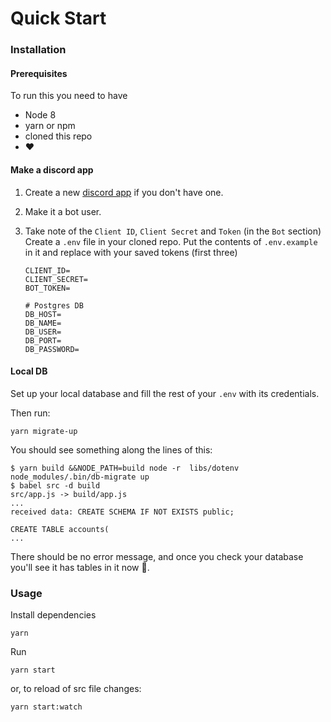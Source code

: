 # Quick Start

### Installation

#### Prerequisites

To run this you need to have

* Node 8
* yarn or npm
* cloned this repo
* ❤️

#### Make a discord app

1.  Create a new [discord app](https://discordapp.com/developers/applications/me/) if you don't have one.
2.  Make it a bot user.
3.  Take note of the `Client ID`, `Client Secret` and `Token` \(in the `Bot` section\) Create a `.env` file in your cloned repo. Put the contents of `.env.example` in it and replace with your saved tokens \(first three\)

    ```text
    CLIENT_ID=
    CLIENT_SECRET=
    BOT_TOKEN=

    # Postgres DB
    DB_HOST=
    DB_NAME=
    DB_USER=
    DB_PORT=
    DB_PASSWORD=
    ```

#### Local DB

Set up your local database and fill the rest of your `.env` with its credentials.

Then run:

```text
yarn migrate-up
```

You should see something along the lines of this:

```text
$ yarn build &&NODE_PATH=build node -r  libs/dotenv node_modules/.bin/db-migrate up
$ babel src -d build
src/app.js -> build/app.js
...
received data: CREATE SCHEMA IF NOT EXISTS public;

CREATE TABLE accounts(
...
```

There should be no error message, and once you check your database you'll see it has tables in it now 🎉.

### Usage

Install dependencies

```text
yarn
```

Run

```text
yarn start
```

or, to reload of src file changes:

```text
yarn start:watch
```
